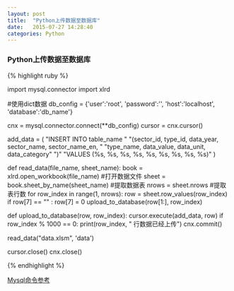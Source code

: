 ```yaml
---
layout: post
title:  "Python上传数据至数据库"
date:   2015-07-27 14:28:40
categories: Python
---
```


### Python上传数据至数据库

{% highlight ruby %}


import mysql.connector
import xlrd

#使用dict数据
db_config = {'user':'root', 'password':'', 'host':'localhost', 'database':'db_name'}

cnx = mysql.connector.connect(**db_config)
cursor = cnx.cursor()

add_data = (
    "INSERT INTO table_name "
    "(sector_id, type_id, data_year, sector_name, sector_name_en, "
    "type_name, data_value, data_unit, data_category"
    ")"
    "VALUES (%s, %s, %s, %s, %s, %s, %s, %s, %s)"
    )

def read_data(file_name, sheet_name):
    book = xlrd.open_workbook(file_name) #打开数据文件
    sheet = book.sheet_by_name(sheet_name) #提取数据表
    nrows = sheet.nrows                      #提取表行数
    for row_index in range(1, nrows):
        row = sheet.row_values(row_index)
        if row[7] == "" :
            row[7] = 0
        upload_to_database(row[1:], row_index)
                
def upload_to_database(row, row_index):
    cursor.execute(add_data, row)
    if row_index % 1000 == 0:
        print(row_index, " 行数据已经上传")
    cnx.commit()

read_data("data.xlsm", 'data')

cursor.close()
cnx.close()

{% endhighlight %}


[Mysql命令参考][参考文献]

[参考文献]: http://dev.mysql.com/doc/connector-python/en/connector-python-example-ddl.html
